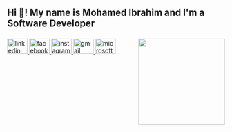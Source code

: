 <h2 align="left">Hi 👋! My name is Mohamed Ibrahim and I'm a Software Developer</h2>

###

<img align="right" height="200" src="https://media0.giphy.com/media/v1.Y2lkPTc5MGI3NjExdXNraHI2YTY4anplMXN4d2lka3M0eWZ4Ynk0dXljcWtmaDc0d2ExMSZlcD12MV9pbnRlcm5hbF9naWZfYnlfaWQmY3Q9Zw/xUPGcC4A6ElcqtUJck/giphy.gif"  />

###

<div align="left">
  <a href="www.linkedin.com/in/mohamed-ibrahim-aka-evil-deal" target="_blank">
    <img src="https://raw.githubusercontent.com/maurodesouza/profile-readme-generator/master/src/assets/icons/social/linkedin/default.svg" width="47" height="35" alt="linkedin logo"  />
  </a>
  <a href="https://www.facebook.com/mohamed.ibrahem.18400" target="_blank">
    <img src="https://raw.githubusercontent.com/maurodesouza/profile-readme-generator/master/src/assets/icons/social/facebook/default.svg" width="47" height="35" alt="facebook logo"  />
  </a>
  <a href="https://www.instagram.com/mohamed_ibrahim2180/" target="_blank">
    <img src="https://raw.githubusercontent.com/maurodesouza/profile-readme-generator/master/src/assets/icons/social/instagram/default.svg" width="47" height="35" alt="instagram logo"  />
  </a>
  <a href="m.ibrahim21800@gmail.com" target="_blank">
    <img src="https://raw.githubusercontent.com/maurodesouza/profile-readme-generator/master/src/assets/icons/social/gmail/default.svg" width="47" height="35" alt="gmail logo"  />
  </a>
  <a href="m.ibrahim218@outlook.com" target="_blank">
    <img src="https://raw.githubusercontent.com/maurodesouza/profile-readme-generator/master/src/assets/icons/social/microsoft-outlook/default.svg" width="47" height="35" alt="microsoft-outlook logo"  />
  </a>
</div>

###
